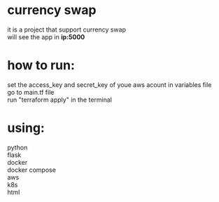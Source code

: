 # currency swap  
it is a project that support currency swap  
will see the app in **ip:5000**
  
# how to run:  
set the access_key and secret_key of youe aws acount in variables file  
go to main.tf file  
run "terraform apply" in the terminal  

# using:  
python  
flask  
docker  
docker compose  
aws  
k8s  
html  
